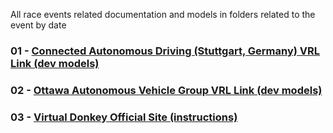 All race events related documentation and models in folders related to the event by date

### 01 - [Connected Autonomous Driving (Stuttgart, Germany) VRL Link (dev models)](https://github.com/connected-autonomous-mobility/40-VirtualRacing)

### 02 - [Ottawa Autonomous Vehicle Group VRL Link (dev models)](https://github.com/Ottawa-Autonomous-Vehicle-Group/Simulator_racer)

### 03 - [Virtual Donkey Official Site (instructions)](https://docs.donkeycar.com/guide/simulator/#my-virtual-donkey)
